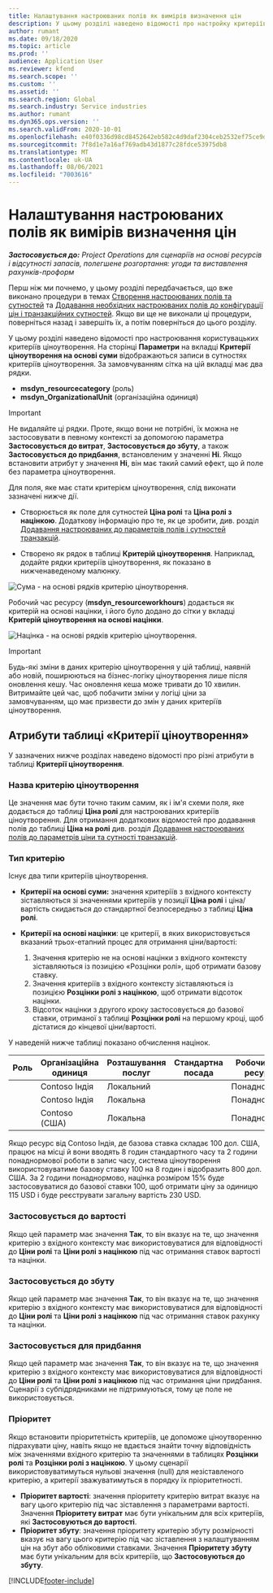 ```yaml
---
title: Налаштування настроюваних полів як вимірів визначення цін
description: У цьому розділі наведено відомості про настройку критеріїв ціноутворення за допомогою настроюваних полів.
author: rumant
ms.date: 09/18/2020
ms.topic: article
ms.prod: ''
audience: Application User
ms.reviewer: kfend
ms.search.scope: ''
ms.custom: ''
ms.assetid: ''
ms.search.region: Global
ms.search.industry: Service industries
ms.author: rumant
ms.dyn365.ops.version: ''
ms.search.validFrom: 2020-10-01
ms.openlocfilehash: e40f0336d98cd8452642eb582c4d9daf2304ceb2532ef75ce9d03a0fa4bd8e8b
ms.sourcegitcommit: 7f8d1e7a16af769adb43d1877c28fdce53975db8
ms.translationtype: MT
ms.contentlocale: uk-UA
ms.lasthandoff: 08/06/2021
ms.locfileid: "7003616"
---
```

# <a name="set-up-custom-fields-as-pricing-dimensions"></a>Налаштування настроюваних полів як вимірів визначення цін

_**Застосовується до:** Project Operations для сценаріїв на основі ресурсів і відсутності запасів, полегшене розгортання: угоди та виставлення рахунків-проформ_

Перш ніж ми почнемо, у цьому розділі передбачається, що вже виконано процедури в темах [Створення настроюваних полів та сутностей](create-custom-fields-entities-pricing-dimensions.md) та [Додавання необхідних настроюваних полів до конфігурації цін і транзакційних сутностей](add-custom-fields-price-setup-transactional-entities.md). Якщо ви ще не виконали ці процедури, поверніться назад і завершіть їх, а потім поверніться до цього розділу. 

У цьому розділі наведено відомості про настроювання користувацьких критеріїв ціноутворення. На сторінці **Параметри** на вкладці **Критерії ціноутворення на основі суми** відображаються записи в сутностях критеріїв ціноутворення. За замовчуванням сітка на цій вкладці має два рядки.

- **msdyn_resourcecategory** (роль)
- **msdyn_OrganizationalUnit** (організаційна одиниця)

> [!IMPORTANT]
> Не видаляйте ці рядки. Проте, якщо вони не потрібні, їх можна не застосовувати в певному контексті за допомогою параметра **Застосовується до витрат**, **Застосовується до збуту**, а також **Застосовується до придбання**, встановленим у значенні **Ні**. Якщо встановити атрибут у значення **Ні**, він має такий самий ефект, що й поле без параметра ціноутворення.

Для поля, яке має стати критерієм ціноутворення, слід виконати зазначені нижче дії.

- Створюється як поле для сутностей **Ціна ролі** та **Ціна ролі з націнкою**. Додаткову інформацію про те, як це зробити, див. розділ [Додавання настроюваних до параметрів полів і сутностей транзакцій](add-custom-fields-price-setup-transactional-entities.md).

- Створено як рядок в таблиці **Критерій ціноутворення**. Наприклад, додайте рядки критеріїв ціноутворення, як показано в нижченаведеному малюнку. 

![Сума - на основі рядків критерію ціноутворення.](media/Amt-based-PD.png)

Робочий час ресурсу (**msdyn_resourceworkhours**) додається як критерій на основі націнки, і його було додано до сітки у вкладці **Критерій ціноутворення на основі націнки**.

![Націнка - на основі рядків критерію ціноутворення.](media/Markup-based-PD.png)


> [!IMPORTANT]
> Будь-які зміни в даних критерію ціноутворення у цій таблиці, наявній або новій, поширюються на бізнес-логіку ціноутворення лише після оновлення кешу. Час оновлення кеша може тривати до 10 хвилин. Витримайте цей час, щоб побачити зміни у логіці ціни за замовчуванням, що має призвести до змін у даних критеріїв ціноутворення.


## <a name="attributes-of-the-pricing-dimensions-table"></a>Атрибути таблиці «Критерії ціноутворення»
У зазначених нижче розділах наведено відомості про різні атрибути в таблиці **Критерії ціноутворення**.

### <a name="pricing-dimension-name"></a>Назва критерію ціноутворення
Це значення має бути точно таким самим, як і ім'я схеми поля, яке додається до таблиці **Ціна ролі** для настроюваних критеріїв ціноутворення. Для отримання додаткових відомостей про додавання полів до таблиці **Ціна на ролі** див. розділ [Додавання настроюваних полів до параметрів ціни та сутності транзакцій](add-custom-fields-price-setup-transactional-entities.md).

### <a name="type-of-dimension"></a>Тип критерію
Існує два типи критеріїв ціноутворення.
  
  - **Критерії на основі суми:** значення критеріїв з вхідного контексту зіставляються зі значеннями критеріїв у позиції **Ціна ролі** і ціна/вартість скидається до стандартної безпосередньо з таблиці **Ціна ролі**.
  - **Критерії на основі націнки**: це критерії, в яких використовується вказаний трьох-етапний процес для отримання ціни/вартості:
 
    1. Значення критерію не на основі націнки з вхідного контексту зіставляються із позицією «Розцінки ролі», щоб отримати базову ставку.
    2. Значення критеріїв з вхідного контексту зіставляються із позицією **Розцінки ролі з націнкою**, щоб отримати відсоток націнки.
    3. Відсоток націнки з другого кроку застосовується до базової ставки, отриманої з таблиці **Розцінки ролі** на першому кроці, щоб дістатися до кінцевої ціни/вартості.
   
   У наведеній нижче таблиці показано обчислення націнок.
  
| Роль        | Організаційна одиниця    |Розташування послуг      |Стандартна посада      |Робочий час ресурсу      |  Націнка|
| ------------|-------------|-------------------|--------------------|-------------------------|--------:|
|             | Contoso Індія|Локальний            |                    |Понаднормово                 |15     |
|             | Contoso Індія|Локальна             |                    |Понаднормово                 |10     |
|             | Contoso (США)   |Локальна             |                    |Понаднормово                 |20     |


Якщо ресурс від Contoso Індія, де базова ставка складає 100 дол. США, працює на місці й вони вводять 8 годин стандартного часу та 2 години понаднормової роботи в запис часу, система ціноутворення використовуватиме базову ставку 100 на 8 годин і відобразить 800 дол. США. За 2 години понаднормово, націнка розміром 15% буде застосовуватися до базової ставки 100, щоб отримати ціну за одиницю 115 USD і буде реєструвати загальну вартість 230 USD.

### <a name="applicable-to-cost"></a>Застосовується до вартості 
Якщо цей параметр має значення **Так**, то він вказує на те, що значення критерію з вхідного контексту має використовуватися для відповідності до **Ціни ролі** та **Ціни ролі з націнкою** під час отримання ставок вартості та націнки.

### <a name="applicable-to-sales"></a>Застосовується до збуту
Якщо цей параметр має значення **Так**, то він вказує на те, що значення критерію з вхідного контексту має використовуватися для відповідності до **Ціни ролі** та **Ціни ролі з націнкою** під час отримання ставок рахунку та націнки.

### <a name="applicable-to-purchase"></a>Застосовується для придбання
Якщо цей параметр має значення **Так**, то він вказує на те, що значення критерію з вхідного контексту має використовуватися для відповідності до **Ціни ролі** та **Ціни ролі з націнкою** під час отримання ціни придбання. Сценарії з субпідрядниками не підтримуються, тому це поле не використовується. 

### <a name="priority"></a>Пріоритет
Якщо встановити пріоритетність критеріїв, це допоможе ціноутворенню підрахувати ціну, навіть якщо не вдається знайти точну відповідність між значеннями вхідного критерію та значеннями в таблицях **Розцінки ролі** та **Розцінки ролі з націнкою**. У цьому сценарії використовуватимуться нульові значення (null) для незіставленого критерію, а критерії зважуватимуться в порядку їх пріоритетності.

- **Пріоритет вартості**: значення пріоритету критерію витрат вказує на вагу цього критерію під час зіставлення з параметрами вартості. Значення **Пріоритету витрат** має бути унікальним для всіх критеріїв, які **Застосовуються до вартості**.
- **Пріоритет збуту**: значення пріоритету критерію збуту розмірності вказує на вагу цього критерію під час зіставлення з налаштуванням цін на збут або обліковими ставками. Значення **Пріоритету збуту** має бути унікальним для всіх критеріїв, що **Застосовуються до збуту**.


[!INCLUDE[footer-include](../includes/footer-banner.md)]